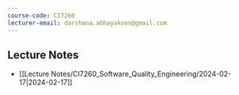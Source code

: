 ```yaml
---
course-code: CI7260
lecturer-email: darshana.abhayakoon@gmail.com
---
```



## Lecture Notes

* [[Lecture Notes/CI7260_Software_Quality_Engineering/2024-02-17|2024-02-17]]
